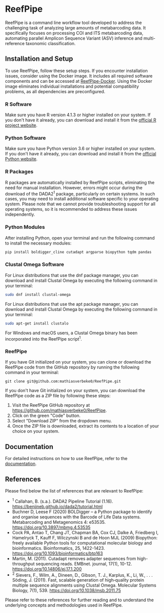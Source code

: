 # ReefPipe

ReefPipe is a command line workflow tool developed to address the challenging task of analyzing large amounts of metabarcoding data. It specifically focuses on processing COI and ITS metabarcoding data, automating parallel Amplicon Sequence Variant (ASV) inference and multi-reference taxonomic classification.

## Installation and Setup

To use ReefPipe, follow these setup steps. If you encounter installation issues, consider using the Docker image. It includes all required software components and can be accessed at [ReefPipe-Docker](https://github.com/mathiasverbeke0/ReefPipe-Docker). Using the Docker image eliminates individual installations and potential compatibility problems, as all dependencies are preconfigured.

### R Software

Make sure you have R version 4.1.3 or higher installed on your system. If you don't have it already, you can download and install it from the [official R project website](https://www.r-project.org/).

### Python Software

Make sure you have Python version 3.6 or higher installed on your system. If you don't have it already, you can download and install it from the [official Python website](https://www.python.org/).

### R Packages

R packages are automatically installed by ReefPipe scripts, eliminating the need for manual installation. However, errors might occur during the download of the DADA2<sup>1</sup> package, particularly on certain systems. In such cases, you may need to install additional software specific to your operating system. Please note that we cannot provide troubleshooting support for all operating systems, so it is recommended to address these issues independently.

### Python Modules

After installing Python, open your terminal and run the following command to install the necessary modules:

```bash
pip install boldigger_cline cutadapt argparse biopython tqdm pandas
```

### Clustal Omega Software

For Linux distributions that use the dnf package manager, you can download and install Clustal Omega by executing the following command in your terminal:

```bash
sudo dnf install clustal-omega
```

For Linux distributions that use the apt package manager, you can download and install Clustal Omega by executing the following command in your terminal:

```bash
sudo apt-get install clustalo
```

For Windows and macOS users, a Clustal Omega binary has been incorporated into the ReefPipe script<sup>1</sup>.

### ReefPipe

If you have Git initialized on your system, you can clone or download the ReefPipe code from the GitHub repository by running the following command in your terminal:

```
git clone git@github.com:mathiasverbeke0/ReefPipe.git
```

If you don't have Git initialized on your system, you can download the ReefPipe code as a ZIP file by following these steps:

1. Visit the ReefPipe GitHub repository at https://github.com/mathiasverbeke0/ReefPipe.
2. Click on the green "Code" button.
3. Select "Download ZIP" from the dropdown menu.
4. Once the ZIP file is downloaded, extract its contents to a location of your choice on your system.

## Documentation
For detailed instructions on how to use ReefPipe, refer to the [documentation](./user_guide/).

## References
Please find below the list of references that are relevant to ReefPipe:

* <sup>1</sup> Callahan, B. (s.a.). DADA2 Pipeline Tutorial (1.16). https://benjjneb.github.io/dada2/tutorial.html
* Buchner D, Leese F (2020) BOLDigger – a Python package to identify and organise sequences with the Barcode of Life Data systems. Metabarcoding and Metagenomics 4: e53535. https://doi.org/10.3897/mbmg.4.53535
* Cock PA, Antao T, Chang JT, Chapman BA, Cox CJ, Dalke A, Friedberg I, Hamelryck T, Kauff F, Wilczynski B and de Hoon MJL (2009) Biopython: freely available Python tools for computational molecular biology and bioinformatics. Bioinformatics, 25, 1422-1423. https://doi.org/10.1093/bioinformatics/btp163
* Martin, M. (2011). Cutadapt removes adapter sequences from high-throughput sequencing reads. EMBnet. journal, 17(1), 10-12. https://doi.org/10.14806/ej.17.1.200 
* <sup>2</sup> Sievers, F., Wilm, A., Dineen, D., Gibson, T. J., Karplus, K., Li, W., . . . Söding, J. (2011). Fast, scalable generation of high‐quality protein multiple sequence alignments using Clustal Omega. Molecular Systems Biology, 7(1), 539. https://doi.org/10.1038/msb.2011.75 

Please refer to these references for further reading and to understand the underlying concepts and methodologies used in ReefPipe.